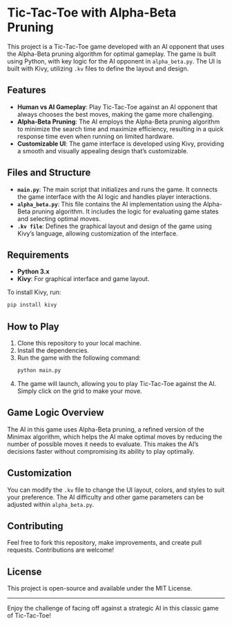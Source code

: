 # Tic-Tac-Toe with Alpha-Beta Pruning

This project is a Tic-Tac-Toe game developed with an AI opponent that uses the Alpha-Beta pruning algorithm for optimal gameplay. The game is built using Python, with key logic for the AI opponent in `alpha_beta.py`. The UI is built with Kivy, utilizing `.kv` files to define the layout and design.

## Features

- **Human vs AI Gameplay**: Play Tic-Tac-Toe against an AI opponent that always chooses the best moves, making the game more challenging.
- **Alpha-Beta Pruning**: The AI employs the Alpha-Beta pruning algorithm to minimize the search time and maximize efficiency, resulting in a quick response time even when running on limited hardware.
- **Customizable UI**: The game interface is developed using Kivy, providing a smooth and visually appealing design that’s customizable.

## Files and Structure

- **`main.py`**: The main script that initializes and runs the game. It connects the game interface with the AI logic and handles player interactions.
- **`alpha_beta.py`**: This file contains the AI implementation using the Alpha-Beta pruning algorithm. It includes the logic for evaluating game states and selecting optimal moves.
- **`.kv file`**: Defines the graphical layout and design of the game using Kivy’s language, allowing customization of the interface.

## Requirements

- **Python 3.x**
- **Kivy**: For graphical interface and game layout.

To install Kivy, run:
```bash
pip install kivy
```

## How to Play

1. Clone this repository to your local machine.
2. Install the dependencies.
3. Run the game with the following command:
   ```bash
   python main.py
   ```
4. The game will launch, allowing you to play Tic-Tac-Toe against the AI. Simply click on the grid to make your move.

## Game Logic Overview

The AI in this game uses Alpha-Beta pruning, a refined version of the Minimax algorithm, which helps the AI make optimal moves by reducing the number of possible moves it needs to evaluate. This makes the AI’s decisions faster without compromising its ability to play optimally.

## Customization

You can modify the `.kv` file to change the UI layout, colors, and styles to suit your preference. The AI difficulty and other game parameters can be adjusted within `alpha_beta.py`.

## Contributing

Feel free to fork this repository, make improvements, and create pull requests. Contributions are welcome!

## License

This project is open-source and available under the MIT License.

---

Enjoy the challenge of facing off against a strategic AI in this classic game of Tic-Tac-Toe!
